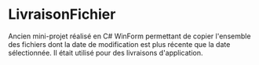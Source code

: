 # LivraisonFichier
Ancien mini-projet réalisé en C# WinForm permettant de copier l'ensemble des fichiers dont la date de modification est plus récente que la date sélectionnée.
Il était utilisé pour des livraisons d'application.
